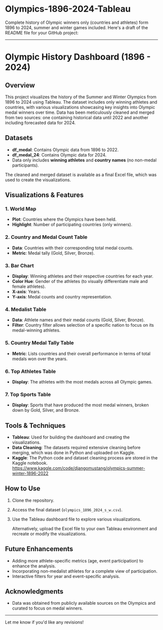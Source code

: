 # Olympics-1896-2024-Tableau
Complete history of Olympic winners only (countries and athletes) form 1896 to 2024, summer and winter games included.
Here's a draft of the README file for your GitHub project:

---

# Olympic History Dashboard (1896 - 2024)

## Overview
This project visualizes the history of the Summer and Winter Olympics from 1896 to 2024 using Tableau. The dataset includes only winning athletes and countries, with various visualizations showcasing key insights into Olympic medal winners over time. Data has been meticulously cleaned and merged from two sources: one containing historical data until 2022 and another including forecasted data for 2024.

## Datasets
- **df_medal**: Contains Olympic data from 1896 to 2022.
- **df_medal_24**: Contains Olympic data for 2024.
- Data only includes **winning athletes** and **country names** (no non-medal participants).
  
The cleaned and merged dataset is available as a final Excel file, which was used to create the visualizations.

## Visualizations & Features

### 1. **World Map**
- **Plot**: Countries where the Olympics have been held.
- **Highlight**: Number of participating countries (only winners).

### 2. **Country and Medal Count Table**
- **Data**: Countries with their corresponding total medal counts.
- **Metric**: Medal tally (Gold, Silver, Bronze).

### 3. **Bar Chart**
- **Display**: Winning athletes and their respective countries for each year.
- **Color Hue**: Gender of the athletes (to visually differentiate male and female athletes).
- **X-axis**: Years.
- **Y-axis**: Medal counts and country representation.

### 4. **Medalist Table**
- **Data**: Athlete names and their medal counts (Gold, Silver, Bronze).
- **Filter**: Country filter allows selection of a specific nation to focus on its medal-winning athletes.

### 5. **Country Medal Tally Table**
- **Metric**: Lists countries and their overall performance in terms of total medals won over the years.

### 6. **Top Athletes Table**
- **Display**: The athletes with the most medals across all Olympic games.

### 7. **Top Sports Table**
- **Display**: Sports that have produced the most medal winners, broken down by Gold, Silver, and Bronze.

## Tools & Techniques
- **Tableau**: Used for building the dashboard and creating the visualizations.
- **Data Cleaning**: The datasets required extensive cleaning before merging, which was done in Python and uploaded on Kaggle.
- **Kaggle**: The Python code and dataset cleaning process are stored in the Kaggle notebook. https://www.kaggle.com/code/djangomustang/olympics-summer-winter-1896-2022

## How to Use
1. Clone the repository.
2. Access the final dataset (`olympics_1896_2024_s_w.csv`).
3. Use the Tableau dashboard file to explore various visualizations.
   
   Alternatively, upload the Excel file to your own Tableau environment and recreate or modify the visualizations.

## Future Enhancements
- Adding more athlete-specific metrics (age, event participation) to enhance the analysis.
- Incorporating non-medalist athletes for a complete view of participation.
- Interactive filters for year and event-specific analysis.

## Acknowledgments
- Data was obtained from publicly available sources on the Olympics and curated to focus on medal winners.

---

Let me know if you'd like any revisions!
